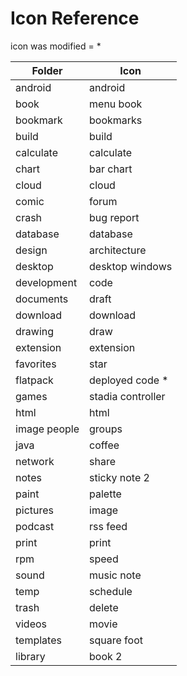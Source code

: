 # Icon Reference

icon was modified = *

| Folder       | Icon              |
| ------------ | ----------------- |
| android      | android           |
| book         | menu book         |
| bookmark     | bookmarks         |
| build        | build             |
| calculate    | calculate         |
| chart        | bar chart         |
| cloud        | cloud             |
| comic        | forum             |
| crash        | bug report        |
| database     | database          |
| design       | architecture      |
| desktop      | desktop windows   |
| development  | code              |
| documents    | draft             |
| download     | download          |
| drawing      | draw              |
| extension    | extension         |
| favorites    | star              |
| flatpack     | deployed code *   |
| games        | stadia controller |
| html         | html              |
| image people | groups            |
| java         | coffee            |
| network      | share             |
| notes        | sticky note 2     |
| paint        | palette           |
| pictures     | image             |
| podcast      | rss feed          |
| print        | print             |
| rpm          | speed             |
| sound        | music note        |
| temp         | schedule          |
| trash        | delete            |
| videos       | movie             |
| templates    | square foot       |
| library      | book 2            |